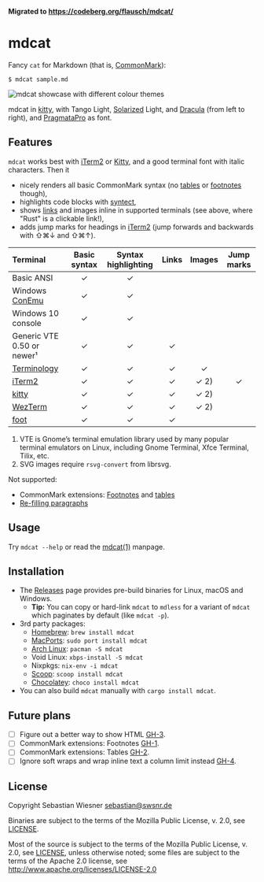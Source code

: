**Migrated to <https://codeberg.org/flausch/mdcat/>**

# mdcat

Fancy `cat` for Markdown (that is, [CommonMark][]):

```
$ mdcat sample.md
```

![mdcat showcase with different colour themes][sxs]

mdcat in [kitty], with Tango Light, [Solarized] Light, and [Dracula] (from left to
right), and [PragmataPro] as font.

[CommonMark]: http://commonmark.org
[Solarized]: http://ethanschoonover.com/solarized
[dracula]: https://draculatheme.com/iterm/
[kitty]: https://sw.kovidgoyal.net/kitty/index.html
[PragmataPro]: https://www.fsd.it/shop/fonts/pragmatapro/
[sxs]: ./screenshots/side-by-side.png

## Features

`mdcat` works best with [iTerm2] or [Kitty], and a good terminal font with italic characters.
Then it

* nicely renders all basic CommonMark syntax (no [tables][GH-2] or [footnotes][GH-1] though),
* highlights code blocks with [syntect],
* shows [links][osc8] and images inline in supported terminals (see above, where "Rust" is a clickable link!),
* adds jump marks for headings in [iTerm2] (jump forwards and backwards with <key>⇧⌘↓</key> and <key>⇧⌘↑</key>).

| Terminal                   |  Basic syntax | Syntax highlighting | Links | Images | Jump marks |
| :------------------------- | :-----------: | :-----------------: | :---: | :----: | :--------: |
| Basic ANSI                 | ✓             | ✓                   |       |        |            |
| Windows [ConEmu][]         | ✓             | ✓                   |       |        |            |
| Windows 10 console         | ✓             | ✓                   |       |        |            |
| Generic VTE 0.50 or newer¹ | ✓             | ✓                   | ✓     |        |            |
| [Terminology][]            | ✓             | ✓                   | ✓     | ✓      |            |
| [iTerm2][]                 | ✓             | ✓                   | ✓     | ✓ 2)   | ✓          |
| [kitty][]                  | ✓             | ✓                   | ✓     | ✓ 2)   |            |
| [WezTerm][]                | ✓             | ✓                   | ✓     | ✓ 2)   |            |
| [foot][]                   | ✓             | ✓                   | ✓     |        |            |

1) VTE is Gnome’s terminal emulation library used by many popular terminal emulators on Linux, including Gnome Terminal, Xfce Terminal, Tilix, etc.
2) SVG images require `rsvg-convert` from librsvg.

Not supported:

* CommonMark extensions: [Footnotes][GH-1] and [tables][GH-2]
* [Re-filling paragraphs][GH-4]

[syntect]: https://github.com/trishume/syntect
[osc8]: https://gist.github.com/egmontkob/eb114294efbcd5adb1944c9f3cb5feda
[Terminology]: http://terminolo.gy
[ConEmu]: https://conemu.github.io
[iterm2]: https://www.iterm2.com
[WezTerm]: https://wezfurlong.org/wezterm/
[foot]: https://codeberg.org/dnkl/foot/

## Usage

Try `mdcat --help` or read the [mdcat(1)](./mdcat.1.adoc) manpage.

## Installation

* The [Releases] page provides pre-build binaries for Linux, macOS and Windows.
    * **Tip:** You can copy or hard-link `mdcat` to `mdless` for a variant of `mdcat` which paginates by default (like `mdcat -p`).
* 3rd party packages:
    * [Homebrew]: `brew install mdcat`
    * [MacPorts]: `sudo port install mdcat`
    * [Arch Linux]: `pacman -S mdcat`
    * Void Linux: `xbps-install -S mdcat`
    * Nixpkgs: `nix-env -i mdcat`
    * [Scoop]: `scoop install mdcat`
    * [Chocolatey]: `choco install mdcat`
* You can also build `mdcat` manually with `cargo install mdcat`.

[Releases]: https://github.com/lunaryorn/mdcat/releases
[Homebrew]: https://brew.sh
[MacPorts]: https://www.macports.org
[Arch Linux]: https://www.archlinux.org/packages/community/x86_64/mdcat/
[scoop]: https://github.com/lukesampson/scoop
[chocolatey]: https://github.com/chocolatey

## Future plans

- [ ] Figure out a better way to show HTML [GH-3].
- [ ] CommonMark extensions: Footnotes [GH-1].
- [ ] CommonMark extensions: Tables [GH-2].
- [ ] Ignore soft wraps and wrap inline text a column limit instead [GH-4].

[GH-1]: https://github.com/lunaryorn/mdcat/issues/1
[GH-2]: https://github.com/lunaryorn/mdcat/issues/2
[GH-3]: https://github.com/lunaryorn/mdcat/issues/3
[GH-4]: https://github.com/lunaryorn/mdcat/issues/4

## License

Copyright Sebastian Wiesner <sebastian@swsnr.de>

Binaries are subject to the terms of the Mozilla Public
License, v. 2.0, see [LICENSE](LICENSE).

Most of the source is subject to the terms of the Mozilla Public
License, v. 2.0, see [LICENSE](LICENSE), unless otherwise noted;
some files are subject to the terms of the Apache 2.0 license,
see <http://www.apache.org/licenses/LICENSE-2.0>
